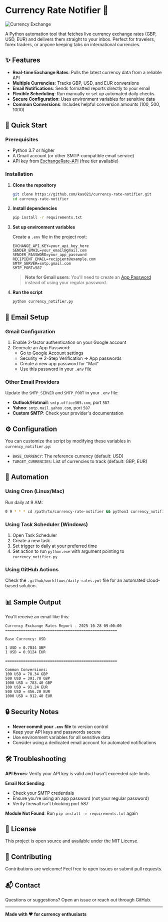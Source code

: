 # Currency Rate Notifier 💱

![Currency Exchange](https://raw.githubusercontent.com/kas021/currency-rate-notifier/main/currency-banner.png)

A Python automation tool that fetches live currency exchange rates (GBP, USD, EUR) and delivers them straight to your inbox. Perfect for travelers, forex traders, or anyone keeping tabs on international currencies.

## ✨ Features

- **Real-time Exchange Rates**: Pulls the latest currency data from a reliable API
- **Multiple Currencies**: Tracks GBP, USD, and EUR conversions
- **Email Notifications**: Sends formatted reports directly to your email
- **Flexible Scheduling**: Run manually or set up automated daily checks
- **Secure Configuration**: Uses environment variables for sensitive data
- **Common Conversions**: Includes helpful conversion amounts (100, 500, 1000)

## 🚀 Quick Start

### Prerequisites

- Python 3.7 or higher
- A Gmail account (or other SMTP-compatible email service)
- API key from [ExchangeRate-API](https://www.exchangerate-api.com/) (free tier available)

### Installation

1. **Clone the repository**
   ```bash
   git clone https://github.com/kas021/currency-rate-notifier.git
   cd currency-rate-notifier
   ```

2. **Install dependencies**
   ```bash
   pip install -r requirements.txt
   ```

3. **Set up environment variables**

   Create a `.env` file in the project root:
   ```env
   EXCHANGE_API_KEY=your_api_key_here
   SENDER_EMAIL=your_email@gmail.com
   SENDER_PASSWORD=your_app_password
   RECIPIENT_EMAIL=recipient@example.com
   SMTP_SERVER=smtp.gmail.com
   SMTP_PORT=587
   ```

   > **Note for Gmail users**: You'll need to create an [App Password](https://support.google.com/accounts/answer/185833) instead of using your regular password.

4. **Run the script**
   ```bash
   python currency_notifier.py
   ```

## 📧 Email Setup

### Gmail Configuration

1. Enable 2-factor authentication on your Google account
2. Generate an App Password:
   - Go to Google Account settings
   - Security → 2-Step Verification → App passwords
   - Create a new app password for "Mail"
   - Use this password in your `.env` file

### Other Email Providers

Update the `SMTP_SERVER` and `SMTP_PORT` in your `.env` file:

- **Outlook/Hotmail**: `smtp.office365.com`, port `587`
- **Yahoo**: `smtp.mail.yahoo.com`, port `587`
- **Custom SMTP**: Check your provider's documentation

## ⚙️ Configuration

You can customize the script by modifying these variables in `currency_notifier.py`:

- `BASE_CURRENCY`: The reference currency (default: USD)
- `TARGET_CURRENCIES`: List of currencies to track (default: GBP, EUR)

## 🔄 Automation

### Using Cron (Linux/Mac)

Run daily at 9 AM:
```bash
0 9 * * * cd /path/to/currency-rate-notifier && python3 currency_notifier.py
```

### Using Task Scheduler (Windows)

1. Open Task Scheduler
2. Create a new task
3. Set trigger to daily at your preferred time
4. Set action to run `python.exe` with argument pointing to `currency_notifier.py`

### Using GitHub Actions

Check the `.github/workflows/daily-rates.yml` file for an automated cloud-based solution.

## 📊 Sample Output

You'll receive an email like this:

```
Currency Exchange Rates Report - 2025-10-28 09:00:00
==================================================

Base Currency: USD

1 USD = 0.7834 GBP
1 USD = 0.9124 EUR

==================================================

Common Conversions:
100 USD = 78.34 GBP
500 USD = 391.70 GBP
1000 USD = 783.40 GBP
100 USD = 91.24 EUR
500 USD = 456.20 EUR
1000 USD = 912.40 EUR
```

## 🔒 Security Notes

- **Never commit your `.env` file** to version control
- Keep your API keys and passwords secure
- Use environment variables for all sensitive data
- Consider using a dedicated email account for automated notifications

## 🛠️ Troubleshooting

**API Errors**: Verify your API key is valid and hasn't exceeded rate limits

**Email Not Sending**: 
- Check your SMTP credentials
- Ensure you're using an app password (not your regular password)
- Verify firewall isn't blocking port 587

**Module Not Found**: Run `pip install -r requirements.txt` again

## 📝 License

This project is open source and available under the MIT License.

## 🤝 Contributing

Contributions are welcome! Feel free to open issues or submit pull requests.

## 📬 Contact

Questions or suggestions? Open an issue or reach out through GitHub.

---

**Made with ❤️ for currency enthusiasts**
